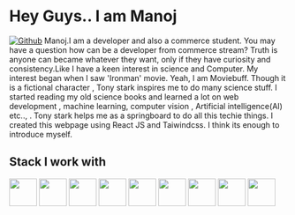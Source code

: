 # Hey Guys.. I am Manoj
[![Github](https://img.shields.io/github/followers/antonfrancisjeejo?label=Follow&style=social)](https://github.com/M-an-o-j/)
           Manoj.I am a developer and also a commerce student. You may have a question how can be a developer from commerce stream? Truth is anyone can became whatever they want, only if they have curiosity and consistency.Like I have a keen interest in science and Computer.
      My interest began when I saw 'Ironman' movie. Yeah, I am Moviebuff. Though it is a fictional character , Tony stark inspires me to do many science stuff. I started reading my old science books and learned a lot on web development , machine learning, computer vision , Artificial intelligence(AI) etc.., . Tony stark helps me as a springboard to do all this techie things. I created this webpage using React JS and Taiwindcss. I think its enough to introduce myself.

## Stack I work with
<code><img height="50" src="https://www.vectorlogo.zone/logos/reactjs/reactjs-ar21.svg"></code>
<code><img height="50" src="https://www.vectorlogo.zone/logos/mongodb/mongodb-ar21.svg"></code>
<code><img height="50" src="https://www.vectorlogo.zone/logos/python/python-ar21.svg"></code>
<code><img height="50" src="https://www.vectorlogo.zone/logos/nodejs/nodejs-horizontal.svg"></code>
<code><img height="50" src="https://www.vectorlogo.zone/logos/expressjs/expressjs-ar21.svg"></code>
<code><img height="50" src="https://www.vectorlogo.zone/logos/github/github-ar21.svg"></code>
<code><img height="50" src="https://www.vectorlogo.zone/logos/getpostman/getpostman-ar21.svg"></code>
<code><img height="50" src="https://www.vectorlogo.zone/logos/djangoproject/djangoproject-ar21.svg"></code>
<code><img height="50" src="https://www.vectorlogo.zone/logos/arduino/arduino-ar21.svg"></code>

